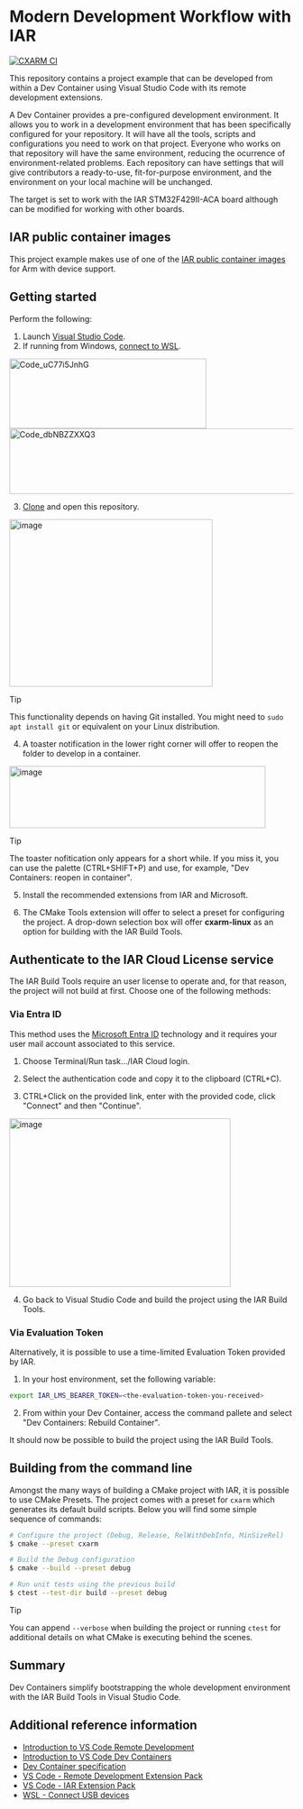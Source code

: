 # Modern Development Workflow with IAR
[![CXARM CI](https://github.com/iarsystems/modern-workflow/actions/workflows/iar.yaml/badge.svg)](https://github.com/iarsystems/modern-workflow/actions/workflows/iar.yaml)

This repository contains a project example that can be developed from within a Dev Container using Visual Studio Code with its remote development extensions.

A Dev Container provides a pre-configured development environment. It allows you to work in a development environment that has been specifically configured for your repository. It will have all the tools, scripts and configurations you need to work on that project. Everyone who works on that repository will have the same environment, reducing the ocurrence of environment-related problems. Each repository can have settings that will give contributors a ready-to-use, fit-for-purpose environment, and the environment on your local machine will be unchanged.

The target is set to work with the IAR STM32F429II-ACA board although can be modified for working with other boards.

## IAR public container images
This project example makes use of one of the [IAR public container images](https://github.com/iarsystems/containers) for Arm with device support.

## Getting started
Perform the following:

1. Launch [Visual Studio Code](https://code.visualstudio.com/).
2. If running from Windows, [connect to WSL](https://code.visualstudio.com/docs/remote/wsl).

<img width="349" height="124" alt="Code_uC77i5JnhG" src="https://github.com/user-attachments/assets/00be3f75-48d2-45e3-baf1-74dd9fc540bb" />
<img width="603" height="116" alt="Code_dbNBZZXXQ3" src="https://github.com/user-attachments/assets/014f5ace-220b-497d-a7e2-518deaa3c22d" />

3. [Clone](https://code.visualstudio.com/docs/sourcecontrol/overview) and open this repository.

<img width="360" height="297" alt="image" src="https://github.com/user-attachments/assets/efa87139-54d0-4978-beb4-e8dce4316734" />

>[!TIP]
>This functionality depends on having Git installed. You might need to `sudo apt install git` or equivalent on your Linux distribution.

4. A toaster notification in the lower right corner will offer to reopen the folder to develop in a container.

<img width="454" height="110" alt="image" src="https://github.com/user-attachments/assets/7435a085-77a1-42bc-8bab-94a70495a987" />

>[!TIP]
>The toaster nofitication only appears for a short while. If you miss it, you can use the palette (CTRL+SHIFT+P) and use, for example, "Dev Containers: reopen in container".

5. Install the recommended extensions from IAR and Microsoft.

6. The CMake Tools extension will offer to select a preset for configuring the project. A drop-down selection box will offer __cxarm-linux__ as an option for building with the IAR Build Tools.

## Authenticate to the IAR Cloud License service
The IAR Build Tools require an user license to operate and, for that reason, the project will not build at first. Choose one of the following methods:
### Via Entra ID
This method uses the [Microsoft Entra ID](https://learn.microsoft.com/en-us/entra/fundamentals/whatis) technology and it requires your user mail account associated to this service.
1. Choose Terminal/Run task.../IAR Cloud login.

2. Select the authentication code and copy it to the clipboard (CTRL+C). 

3. CTRL+Click on the provided link, enter with the provided code, click "Connect" and then "Continue".

<img width="392" height="299" alt="image" src="https://github.com/user-attachments/assets/0ff718b8-4c43-4ad7-a91d-e6d5cb1dd63d" />

4. Go back to Visual Studio Code and build the project using the IAR Build Tools.

### Via Evaluation Token
Alternatively, it is possible to use a time-limited Evaluation Token provided by IAR.
1. In your host environment, set the following variable:
```bash
export IAR_LMS_BEARER_TOKEN=<the-evaluation-token-you-received>
```
2. From within your Dev Container, access the command pallete and select "Dev Containers: Rebuild Container".

It should now be possible to build the project using the IAR Build Tools.

## Building from the command line
Amongst the many ways of building a CMake project with IAR, it is possible to use CMake Presets. The project comes with a preset for `cxarm` which generates its default build scripts. Below you will find some simple sequence of commands:
```bash
# Configure the project (Debug, Release, RelWithDebInfo, MinSizeRel)
$ cmake --preset cxarm

# Build the Debug configuration
$ cmake --build --preset debug

# Run unit tests using the previous build
$ ctest --test-dir build --preset debug
```
>[!TIP]
>You can append `--verbose` when building the project or running `ctest` for additional details on what CMake is executing behind the scenes.

## Summary
Dev Containers simplify bootstrapping the whole development environment with the IAR Build Tools in Visual Studio Code.

## Additional reference information
- [Introduction to VS Code Remote Development](https://code.visualstudio.com/docs/remote/remote-overview)
- [Introduction to VS Code Dev Containers](https://code.visualstudio.com/docs/devcontainers/containers)
- [Dev Container specification](https://containers.dev/)
- [VS Code - Remote Development Extension Pack](https://marketplace.visualstudio.com/items?itemName=ms-vscode-remote.vscode-remote-extensionpack)
- [VS Code - IAR Extension Pack](https://marketplace.visualstudio.com/items?itemName=iarsystems.iar-extension-pack)
- [WSL - Connect USB devices](https://learn.microsoft.com/en-us/windows/wsl/connect-usb)




